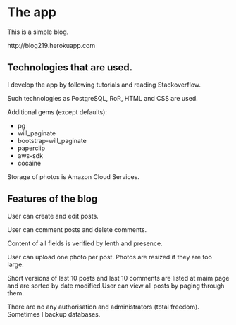 <h1> The app</h1>
<p>This is a simple blog. </p>
<p>http://blog219.herokuapp.com </p>
<h2>Technologies that are used.</h2>
<p>I develop the app by following tutorials and reading Stackoverflow.</p>
<p>Such technologies as PostgreSQL, RoR, HTML and CSS are used.</p>
<p>Additional gems (except defaults): </p>
<ul>
<li>pg
<li>will_paginate
<li>bootstrap-will_paginate
<li> paperclip
<li>aws-sdk
<li>cocaine
</ul>
<p>Storage of photos is Amazon Cloud Services.
<h2> Features of the blog </h2>
<p>User can create and edit posts.</p>
<p>User can comment posts and delete comments.</p>
<p>Content of all fields is verified by lenth and presence.</p>
<p>User can upload one photo per post. Photos are resized if they are too large.</p>
<p>Short versions of last 10 posts and last 10 comments are listed at maim page and are sorted by date modified.User can view all posts by paging through them. </p>
<p>There are no any authorisation and administrators (total freedom).
Sometimes I backup databases.</p>










